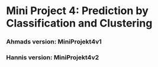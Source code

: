 # Mini Project 4: Prediction by Classification and Clustering

### Ahmads version: MiniProjekt4v1
### Hannis version: MiniProjekt4v2